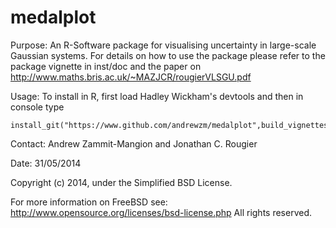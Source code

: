 medalplot
=========
Purpose:	An R-Software package for visualising uncertainty in large-scale Gaussian systems. For details on how to use 		the package please refer to the package vignette in inst/doc and the paper on
		http://www.maths.bris.ac.uk/~MAZJCR/rougierVLSGU.pdf

Usage:	To install in R, first load Hadley Wickham's devtools and then in console type
	
	install_git("https://www.github.com/andrewzm/medalplot",build_vignettes=F)

Contact:	Andrew Zammit-Mangion and Jonathan C. Rougier

Date:	31/05/2014

Copyright (c) 2014, under the Simplified BSD License. 

For more information on FreeBSD see: http://www.opensource.org/licenses/bsd-license.php
All rights reserved.
